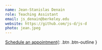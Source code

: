 ```yaml
---
name: Jean-Stanislas Denain
role: Teaching Assistant
email: js_denain@berkeley.edu
website: https://github.com/js-d/js-d
photo: jean.jpeg
---
```


[Schedule an appointment](#){: .btn .btn-outline }
